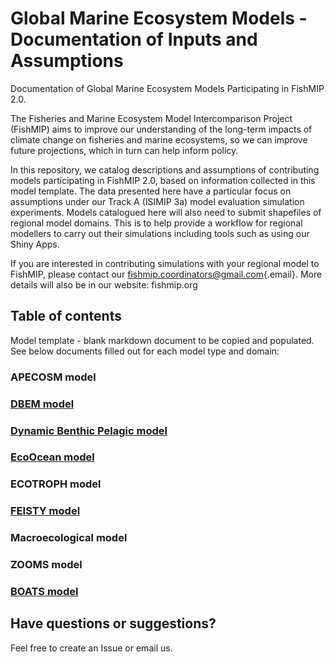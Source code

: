 # 

# Global Marine Ecosystem Models - Documentation of Inputs and Assumptions

Documentation of Global Marine Ecosystem Models Participating in FishMIP 2.0.

The Fisheries and Marine Ecosystem Model Intercomparison Project (FishMIP) aims to improve our understanding of the long-term impacts of climate change on fisheries and marine ecosystems, so we can improve future projections, which in turn can help inform policy.

In this repository, we catalog descriptions and assumptions of contributing models participating in FishMIP 2.0, based on information collected in this model template. The data presented here have a particular focus on assumptions under our Track A (ISIMIP 3a) model evaluation simulation experiments. Models catalogued here will also need to submit shapefiles of regional model domains. This is to help provide a workflow for regional modellers to carry out their simulations including tools such as using our Shiny Apps.

If you are interested in contributing simulations with your regional model to FishMIP, please contact our [fishmip.coordinators\@gmail.com](mailto:fishmip.coordinators@gmail.com){.email}. More details will also be in our website: fishmip.org

## Table of contents

Model template - blank markdown document to be copied and populated. See below documents filled out for each model type and domain:

### APECOSM model

### [DBEM model](https://github.com/Fish-MIP/Global_MEM_Model_Templates/blob/main/dbem.md)

### [Dynamic Benthic Pelagic model](https://github.com/Fish-MIP/Global_MEM_Model_Templates/blob/main/DBPM.md)

### [EcoOcean model](https://github.com/Fish-MIP/Global_MEM_Model_Templates/blob/main/EcoOcean.md)

### ECOTROPH model

### [FEISTY model](https://github.com/Fish-MIP/Global_MEM_Model_Templates/blob/main/FEISTY.md)

### Macroecological model

### ZOOMS model 

### 

### 

### 

### [BOATS model](https://github.com/Fish-MIP/Global_MEM_Model_Templates/blob/main/BOATS.md)

## Have questions or suggestions?

Feel free to create an Issue or email us.
